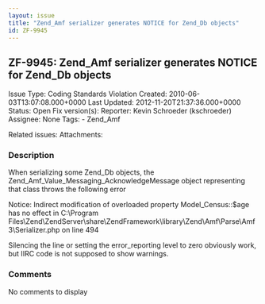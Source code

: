 ```yaml
---
layout: issue
title: "Zend_Amf serializer generates NOTICE for Zend_Db objects"
id: ZF-9945
---
```


ZF-9945: Zend\_Amf serializer generates NOTICE for Zend\_Db objects
-------------------------------------------------------------------

 Issue Type: Coding Standards Violation Created: 2010-06-03T13:07:08.000+0000 Last Updated: 2012-11-20T21:37:36.000+0000 Status: Open Fix version(s): 
 Reporter:  Kevin Schroeder (kschroeder)  Assignee:  None  Tags: - Zend\_Amf
 
 Related issues: 
 Attachments: 
### Description

When serializing some Zend\_Db objects, the Zend\_Amf\_Value\_Messaging\_AcknowledgeMessage object representing that class throws the following error

Notice: Indirect modification of overloaded property Model\_Census::$age has no effect in C:\\Program Files\\Zend\\ZendServer\\share\\ZendFramework\\library\\Zend\\Amf\\Parse\\Amf3\\Serializer.php on line 494

Silencing the line or setting the error\_reporting level to zero obviously work, but IIRC code is not supposed to show warnings.

 

 

### Comments

No comments to display